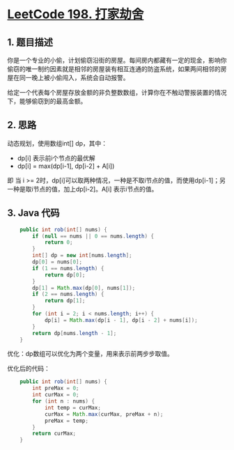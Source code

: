 # [LeetCode 198. 打家劫舍](https://leetcode-cn.com/problems/house-robber/)

## 1. 题目描述

你是一个专业的小偷，计划偷窃沿街的房屋。每间房内都藏有一定的现金，影响你偷窃的唯一制约因素就是相邻的房屋装有相互连通的防盗系统，如果两间相邻的房屋在同一晚上被小偷闯入，系统会自动报警。

给定一个代表每个房屋存放金额的非负整数数组，计算你在不触动警报装置的情况下，能够偷窃到的最高金额。

## 2. 思路



动态规划，使用数组int[] dp，其中：

- dp[i] 表示前i个节点的最优解
- dp[i] = max(dp[i-1], dp[i-2] + A[i])

即 当 i >= 2时，dp[i]可以取两种情况，一种是不取i节点的值，而使用dp[i-1]；另一种是取i节点的值，加上dp[i-2]。A[i] 表示i节点的值。



## 3. Java 代码

```java
    public int rob(int[] nums) {
        if (null == nums || 0 == nums.length) {
            return 0;
        }
        int[] dp = new int[nums.length];
        dp[0] = nums[0];
        if (1 == nums.length) {
            return dp[0];
        }
        dp[1] = Math.max(dp[0], nums[1]);
        if (2 == nums.length) {
            return dp[1];
        }
        for (int i = 2; i < nums.length; i++) {
            dp[i] = Math.max(dp[i - 1], dp[i - 2] + nums[i]);
        }
        return dp[nums.length - 1];
    }
```

优化：dp数组可以优化为两个变量，用来表示前两步步取值。

优化后的代码：

```java
    public int rob(int[] nums) {
        int preMax = 0;
        int curMax = 0;
        for (int n : nums) {
            int temp = curMax;
            curMax = Math.max(curMax, preMax + n);
            preMax = temp;
        }
        return curMax;
    }
```

